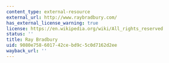 ```yaml
---
content_type: external-resource
external_url: http://www.raybradbury.com/
has_external_license_warning: true
license: https://en.wikipedia.org/wiki/All_rights_reserved
status: ''
title: Ray Bradbury
uid: 9080e758-6017-42ce-bd9c-5c0d7162d2ee
wayback_url: ''
---
```

